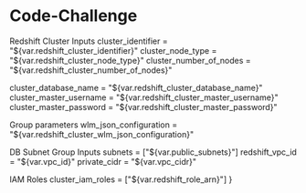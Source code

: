 # Code-Challenge

Redshift Cluster Inputs
cluster_identifier = "${var.redshift_cluster_identifier}" cluster_node_type = "${var.redshift_cluster_node_type}" cluster_number_of_nodes = "${var.redshift_cluster_number_of_nodes}"

cluster_database_name = "${var.redshift_cluster_database_name}" cluster_master_username = "${var.redshift_cluster_master_username}" cluster_master_password = "${var.redshift_cluster_master_password}"

Group parameters
wlm_json_configuration = "${var.redshift_cluster_wlm_json_configuration}"

DB Subnet Group Inputs
subnets = ["${var.public_subnets}"] redshift_vpc_id = "${var.vpc_id}" private_cidr = "${var.vpc_cidr}"

IAM Roles
cluster_iam_roles = ["${var.redshift_role_arn}"] }
